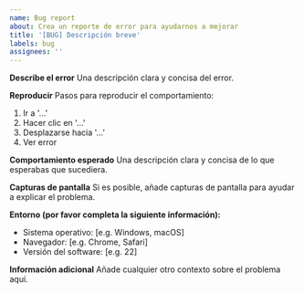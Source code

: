 ```yaml
---
name: Bug report
about: Crea un reporte de error para ayudarnos a mejorar
title: '[BUG] Descripción breve'
labels: bug
assignees: ''
---
```


**Describe el error**
Una descripción clara y concisa del error.

**Reproducir**
Pasos para reproducir el comportamiento:

1. Ir a '...'
2. Hacer clic en '...'
3. Desplazarse hacia '...'
4. Ver error

**Comportamiento esperado**
Una descripción clara y concisa de lo que esperabas que sucediera.

**Capturas de pantalla**
Si es posible, añade capturas de pantalla para ayudar a explicar el problema.

**Entorno (por favor completa la siguiente información):**

- Sistema operativo: [e.g. Windows, macOS]
- Navegador: [e.g. Chrome, Safari]
- Versión del software: [e.g. 22]

**Información adicional**
Añade cualquier otro contexto sobre el problema aquí.
